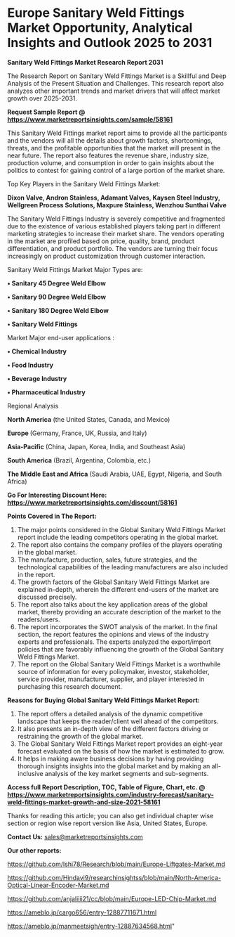 # Europe Sanitary Weld Fittings Market Opportunity, Analytical Insights and Outlook 2025 to 2031

<strong>Sanitary Weld Fittings Market Research Report 2031</strong>

The Research Report on Sanitary Weld Fittings Market is a Skillful and Deep Analysis of the Present Situation and Challenges. This research report also analyzes other important trends and market drivers that will affect market growth over 2025-2031.

<strong>Request Sample Report @ <a href=https://www.marketreportsinsights.com/sample/58161>https://www.marketreportsinsights.com/sample/58161</a></strong>

This Sanitary Weld Fittings market report aims to provide all the participants and the vendors will all the details about growth factors, shortcomings, threats, and the profitable opportunities that the market will present in the near future. The report also features the revenue share, industry size, production volume, and consumption in order to gain insights about the politics to contest for gaining control of a large portion of the market share.

Top Key Players in the Sanitary Weld Fittings Market:

<strong>Dixon Valve, Andron Stainless, Adamant Valves, Kaysen Steel Industry, Wellgreen Process Solutions, Maxpure Stainless, Wenzhou Sunthai Valve</strong>

The Sanitary Weld Fittings Industry is severely competitive and fragmented due to the existence of various established players taking part in different marketing strategies to increase their market share. The vendors operating in the market are profiled based on price, quality, brand, product differentiation, and product portfolio. The vendors are turning their focus increasingly on product customization through customer interaction.

Sanitary Weld Fittings Market Major Types are:

<strong>• Sanitary 45 Degree Weld Elbow

• Sanitary 90 Degree Weld Elbow

• Sanitary 180 Degree Weld Elbow

• Sanitary Weld Fittings</strong>

Market Major end-user applications :

<strong>• Chemical Industry

• Food Industry

• Beverage Industry

• Pharmaceutical Industry</strong>

Regional Analysis

</u><strong><b>North America</b></strong> (the United States, Canada, and Mexico)

<strong><b>Europe </b></strong>(Germany, France, UK, Russia, and Italy)

<strong><b>Asia-Pacific</b></strong> (China, Japan, Korea, India, and Southeast Asia)

<strong><b>South America</b></strong> (Brazil, Argentina, Colombia, etc.)

<strong><b>The Middle East and Africa</b></strong> (Saudi Arabia, UAE, Egypt, Nigeria, and South Africa)

<strong>Go For Interesting Discount Here: <a href=https://www.marketreportsinsights.com/discount/58161>https://www.marketreportsinsights.com/discount/58161</a></strong>

<strong>Points Covered in The Report:</strong>
<ol>
  <li>The major points considered in the Global Sanitary Weld Fittings Market report include the leading competitors operating in the global market.</li>
  <li>The report also contains the company profiles of the players operating in the global market.</li>
  <li>The manufacture, production, sales, future strategies, and the technological capabilities of the leading manufacturers are also included in the report.</li>
  <li>The growth factors of the Global Sanitary Weld Fittings Market are explained in-depth, wherein the different end-users of the market are discussed precisely.</li>
  <li>The report also talks about the key application areas of the global market, thereby providing an accurate description of the market to the readers/users.</li>
  <li>The report incorporates the SWOT analysis of the market. In the final section, the report features the opinions and views of the industry experts and professionals. The experts analyzed the export/import policies that are favorably influencing the growth of the Global Sanitary Weld Fittings Market.</li>
  <li>The report on the Global Sanitary Weld Fittings Market is a worthwhile source of information for every policymaker, investor, stakeholder, service provider, manufacturer, supplier, and player interested in purchasing this research document.</li>
</ol>
<strong>Reasons for Buying Global Sanitary Weld Fittings Market Report:</strong>

<ol>
  <li>The report offers a detailed analysis of the dynamic competitive landscape that keeps the reader/client well ahead of the competitors.</li>
  <li>It also presents an in-depth view of the different factors driving or restraining the growth of the global market.</li>
  <li>The Global Sanitary Weld Fittings Market report provides an eight-year forecast evaluated on the basis of how the market is estimated to grow.</li>
  <li>It helps in making aware business decisions by having providing thorough insights insights into the global market and by making an all-inclusive analysis of the key market segments and sub-segments.</li>
</ol>
<strong>Access full Report Description, TOC, Table of Figure, Chart, etc. @ <a href=https://www.marketreportsinsights.com/industry-forecast/sanitary-weld-fittings-market-growth-and-size-2021-58161>https://www.marketreportsinsights.com/industry-forecast/sanitary-weld-fittings-market-growth-and-size-2021-58161</a></strong>


Thanks for reading this article; you can also get individual chapter wise section or region wise report version like Asia, United States, Europe.

<strong>Contact Us:</strong>
sales@marketreportsinsights.com

<strong>Our other reports:</strong>

<a href=https://github.com/Ishi78/Research/blob/main/Europe-Liftgates-Market.md>https://github.com/Ishi78/Research/blob/main/Europe-Liftgates-Market.md</a>

<a href=https://github.com/Hindavi9/researchinsightss/blob/main/North-America-Optical-Linear-Encoder-Market.md>https://github.com/Hindavi9/researchinsightss/blob/main/North-America-Optical-Linear-Encoder-Market.md</a>

<a href=https://github.com/anjaliiii21/cc/blob/main/Europe-LED-Chip-Market.md>https://github.com/anjaliiii21/cc/blob/main/Europe-LED-Chip-Market.md</a>

<a href=https://ameblo.jp/cargo656/entry-12887711671.html>https://ameblo.jp/cargo656/entry-12887711671.html</a>

<a href=https://ameblo.jp/manmeetsigh/entry-12887634568.html>https://ameblo.jp/manmeetsigh/entry-12887634568.html</a>"
